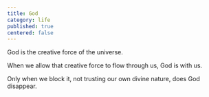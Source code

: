 ```yaml
---
title: God
category: life
published: true
centered: false
---
```


God is the creative force of the universe.

When we allow that creative force
to flow through us,
God is with us.

Only when we block it,
not trusting our own divine nature,
does God disappear.
